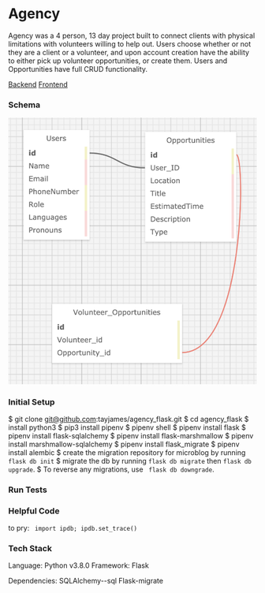 # Agency

Agency was a 4 person, 13 day project built to connect clients with physical limitations with volunteers willing to help out. Users choose whether or not they are a client or a volunteer, and upon account creation have the ability to either pick up volunteer opportunities, or create them. Users and Opportunities have full CRUD functionality.


[Backend](https://git.heroku.com/the-agency-app.git)
[Frontend]()

### Schema
![Schema](/images/schema.png)

### Initial Setup
$ git clone git@github.com:tayjames/agency_flask.git
$ cd agency_flask
$ install python3
$ pip3 install pipenv
$ pipenv shell
$ pipenv install flask
$ pipenv install flask-sqlalchemy
$ pipenv install flask-marshmallow
$ pipenv install marshmallow-sqlalchemy
$ pipenv install flask_migrate
$ pipenv install alembic
$ create the migration repository for microblog by running ```flask db init```
$ migrate the db by running ```flask db migrate``` then ```flask db upgrade```.
$ To reverse any migrations, use ``` flask db downgrade```.


### Run Tests

### Helpful Code
to pry: ``` import ipdb; ipdb.set_trace()```




### Tech Stack
Language: Python v3.8.0
Framework: Flask

Dependencies:
SQLAlchemy--sql
Flask-migrate
